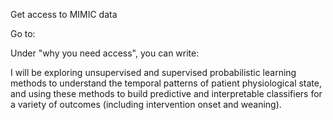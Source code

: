 Get access to MIMIC data


Go to:


Under "why you need access", you can write:

I will be exploring unsupervised and supervised probabilistic learning methods to understand the temporal patterns of patient physiological state, and using these methods to build predictive and interpretable classifiers for a variety of outcomes (including intervention onset and weaning).

